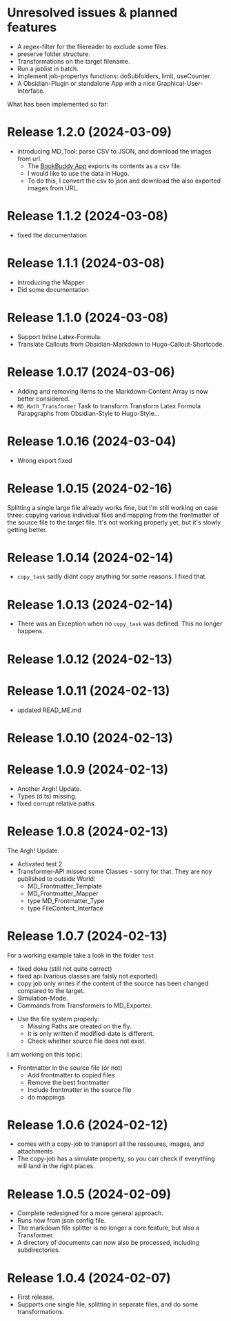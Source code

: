 # Unresolved issues & planned features

* A regex-filter for the filereader to exclude some files.
* preserve folder structure.
* Transformations on the target filename.
* Run a joblist in batch.
* Implement job-propertys functions: doSubfolders, limit, useCounter.
* A Obsidian-Plugin or standalone App with a nice Graphical-User-Interface.

What has been implemented so far:

# Release 1.2.0 (2024-03-09) 

* introducing MD_Tool: parse CSV to JSON, and download the images from url.
    * The [BookBuddy App](https://www.kimicoapps.com/bookbuddy) exports its contents as a csv file.
    * I would like to use the data in Hugo.
    * To do this, I convert the csv to json and download the also exported images from URL.

# Release 1.1.2 (2024-03-08) 

* fixed the documentation

# Release 1.1.1 (2024-03-08) 

* Introducing the Mapper
* Did some documentation

# Release 1.1.0 (2024-03-08) 

* Support Inline Latex-Formula.
* Translate Callouts from Obsidian-Markdown to Hugo-Callout-Shortcode.

# Release 1.0.17 (2024-03-06) 

* Adding and removing Items to the Markdown-Content Array is now better considered.
* `MD_Math_Transformer` Task to transform Transform Latex Formula Parapgraphs from Obsidian-Style to Hugo-Style...

# Release 1.0.16 (2024-03-04) 

* Wrong export fixed

# Release 1.0.15 (2024-02-16) 

Splitting a single large file already works fine, but I'm still working on case three: copying various individual files and mapping from the frontmatter of the source file to the target file. It's not working properly yet, but it's slowly getting better. 

# Release 1.0.14 (2024-02-14) 

* `copy_task` sadly didnt copy anything for some reasons. I fixed that.

# Release 1.0.13 (2024-02-14) 

* There was an Exception when no `copy_task` was defined. This no longer happens.

# Release 1.0.12 (2024-02-13) 
# Release 1.0.11 (2024-02-13) 

* updated READ_ME.md

# Release 1.0.10 (2024-02-13)
# Release 1.0.9 (2024-02-13)
 
* Another Argh! Update.
* Types (d.ts) missing.
* fixed corrupt relative paths.

# Release 1.0.8 (2024-02-13)

The Argh! Update.

* Activated test 2
* Transformer-API missed some Classes - sorry for that. They are noy published to outside World:
    * MD_Frontmatter_Template
    * MD_Frontmatter_Mapper
    * type MD_Frontmatter_Type
    * type FileContent_Interface 

# Release 1.0.7 (2024-02-13)

For a working example take a look in the folder `test`

* fixed doku (still not quite correct)
* fixed api (various classes are falsly not exported)
* copy job only writes if the content of the source has been changed compared to the target.
* Simulation-Mode.
* Commands from Transformers to MD_Exporter. 
- Use the file system properly:
    - Missing Paths are created on the fly.
    - It is only written if modified-date is different.
    - Check whether source file does not exist.

I am working on this topic:

* Frontmatter in the source file (or not)
    * Add frontmatter to copied files
    * Remove the best frontmatter
    * Include frontmatter in the source file
    * do mappings

# Release 1.0.6 (2024-02-12)

* comes with a copy-job to transport all the ressoures, images, and attachments
* The copy-job has a simulate property, so you can check if everything will land in the right places.

# Release 1.0.5 (2024-02-09)

 * Complete redesigned for a more general approach.
 * Runs now from json config file.
 * The markdown file splitter is no longer a core feature, but also a Transformer.
 * A directory of documents can now also be processed, including subdirectories.

# Release 1.0.4 (2024-02-07)

* First release.
* Supports one single file, splitting in separate files, and do some transformations.